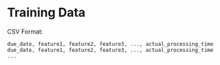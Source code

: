 # Training Data

CSV Format:

```
due_date, feature1, feature2, feature3, ..., actual_processing_time
due_date, feature1, feature2, feature3, ..., actual_processing_time
...
```